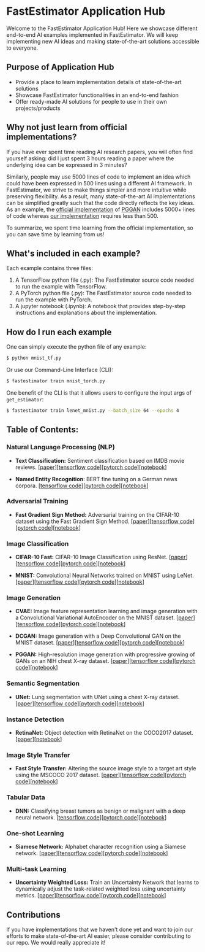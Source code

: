 # FastEstimator Application Hub

Welcome to the FastEstimator Application Hub! Here we showcase different end-to-end AI examples implemented in FastEstimator. We will keep implementing new AI ideas and making state-of-the-art solutions accessible to everyone.

## Purpose of Application Hub

* Provide a place to learn implementation details of state-of-the-art solutions
* Showcase FastEstimator functionalities in an end-to-end fashion
* Offer ready-made AI solutions for people to use in their own projects/products

## Why not just learn from official implementations?

If you have ever spent time reading AI research papers, you will often find yourself asking: did I just spent 3 hours reading a paper where the underlying idea can be expressed in 3 minutes?

Similarly, people may use 5000 lines of code to implement an idea which could have been expressed in 500 lines using a different AI framework. In FastEstimator, we strive to make things simpler and more intuitive while preserving flexibility. As a result, many state-of-the-art AI implementations can be simplified greatly such that the code directly reflects the key ideas. As an example, the [official implementation](https://github.com/tkarras/progressive_growing_of_gans) of [PGGAN](https://arxiv.org/abs/1710.10196) includes 5000+ lines of code whereas [our implementation](https://github.com/fastestimator/fastestimator/blob/r1.0/apphub/image_generation/pggan/pggan_tf.py) requires less than 500.

To summarize, we spent time learning from the official implementation, so you can save time by learning from us!

## What's included in each example?

Each example contains three files:

1. A TensorFlow python file (.py): The FastEstimator source code needed to run the example with TensorFlow.
2. A PyTorch python file (.py): The FastEstimator source code needed to run the example with PyTorch.
3. A jupyter notebook (.ipynb): A notebook that provides step-by-step instructions and explanations about the implementation.

## How do I run each example

One can simply execute the python file of any example:
``` bash
$ python mnist_tf.py
```

Or use our Command-Line Interface (CLI):

``` bash
$ fastestimator train mnist_torch.py
```

One benefit of the CLI is that it allows users to configure the input args of `get_estimator`:

``` bash
$ fastestimator train lenet_mnist.py --batch_size 64 --epochs 4
```

## Table of Contents:
### Natural Language Processing (NLP)
* **Text Classification:** Sentiment classification based on IMDB movie reviews. [[paper](https://www.bioinf.jku.at/publications/older/2604.pdf)][[tensorflow code](https://github.com/fastestimator/fastestimator/blob/r1.0/apphub/NLP/imdb/imdb_tf.py)][[pytorch code](https://github.com/fastestimator/fastestimator/blob/r1.0/apphub/NLP/imdb/imdb_torch.py)][[notebook](https://github.com/fastestimator/fastestimator/blob/r1.0/apphub/NLP/imdb/imdb.ipynb)]

* **Named Entity Recognition**: BERT fine tuning on a German news corpora. [[tensorflow code](https://github.com/fastestimator/fastestimator/blob/r1.0/apphub/NLP/named_entity_recognition/bert_tf.py)][[pytorch code](https://github.com/fastestimator/fastestimator/blob/r1.0/apphub/NLP/named_entity_recognition/bert_torch.py)][[notebook](https://github.com/fastestimator/fastestimator/blob/r1.0/apphub/NLP/named_entity_recognition/bert.ipynb)]

### Adversarial Training
* **Fast Gradient Sign Method:** Adversarial training on the CIFAR-10 dataset using the Fast Gradient Sign Method. [[paper](https://arxiv.org/abs/1412.6572)][[tensorflow code](https://github.com/fastestimator/fastestimator/blob/r1.0/apphub/adversarial_training/fgsm/fgsm_tf.py)][[pytorch code](https://github.com/fastestimator/fastestimator/blob/r1.0/apphub/adversarial_training/fgsm/fgsm_torch.py)][[notebook](https://github.com/fastestimator/fastestimator/blob/r1.0/apphub/adversarial_training/fgsm/fgsm.ipynb)]

### Image Classification
* **CIFAR-10 Fast:** CIFAR-10 Image Classification using ResNet. [[paper](https://arxiv.org/abs/1608.06993)][[tensorflow code](https://github.com/fastestimator/fastestimator/blob/r1.0/apphub/image_classification/cifar10_fast/cifar10_fast_tf.py)][[pytorch code](https://github.com/fastestimator/fastestimator/blob/r1.0/apphub/image_classification/cifar10_fast/cifar10_fast_torch.py)][[notebook](https://github.com/fastestimator/fastestimator/blob/r1.0/apphub/image_classification/cifar10_fast/cifar10_fast.ipynb)]

* **MNIST:** Convolutional Neural Networks trained on MNIST using LeNet. [[paper](http://yann.lecun.com/exdb/publis/pdf/lecun-01a.pdf)][[tensorflow code](https://github.com/fastestimator/fastestimator/blob/r1.0/apphub/image_classification/mnist/mnist_tf.py)][[pytorch code](https://github.com/fastestimator/fastestimator/blob/r1.0/apphub/image_classification/mnist/mnist_torch.py)][[notebook](https://github.com/fastestimator/fastestimator/blob/r1.0/apphub/image_classification/mnist/mnist.ipynb)]

### Image Generation
* **CVAE:** Image feature representation learning and image generation with a Convolutional Variational AutoEncoder on the MNIST dataset. [[paper](https://arxiv.org/abs/1312.6114)][[tensorflow code](https://github.com/fastestimator/fastestimator/blob/r1.0/apphub/image_generation/cvae/cvae_tf.py)][[pytorch code](https://github.com/fastestimator/fastestimator/blob/r1.0/apphub/image_generation/cvae/cvae_torch.py)][[notebook](https://github.com/fastestimator/fastestimator/blob/r1.0/apphub/image_generation/cvae/cvae.ipynb)]

* **DCGAN:** Image generation with a Deep Convolutional GAN on the MNIST dataset. [[paper](https://arxiv.org/abs/1511.06434)][[tensorflow code](https://github.com/fastestimator/fastestimator/blob/r1.0/apphub/image_generation/dcgan/dcgan_tf.py)][[pytorch code](https://github.com/fastestimator/fastestimator/blob/r1.0/apphub/image_generation/dcgan/dcgan_torch.py)][[notebook](https://github.com/fastestimator/fastestimator/blob/r1.0/apphub/image_generation/dcgan/dcgan.ipynb)]

* **PGGAN:** High-resolution image generation with progressive growing of GANs on an NIH chest X-ray dataset. [[paper](https://arxiv.org/abs/1710.10196)][[tensorflow code](https://github.com/fastestimator/fastestimator/blob/r1.0/apphub/image_generation/pggan/pggan_tf.py)][[pytorch code](https://github.com/fastestimator/fastestimator/blob/r1.0/apphub/image_generation/pggan/pggan_torch.py)][[notebook](https://github.com/fastestimator/fastestimator/blob/r1.0/apphub/image_generation/pggan/pggan.ipynb)]

### Semantic Segmentation
* **UNet:** Lung segmentation with UNet using a chest X-ray dataset. [[paper](https://arxiv.org/abs/1505.04597)][[tensorflow code](https://github.com/fastestimator/fastestimator/blob/r1.0/apphub/semantic_segmentation/unet/unet_tf.py)][[pytorch code](https://github.com/fastestimator/fastestimator/blob/r1.0/apphub/semantic_segmentation/unet/unet_torch.py)][[notebook](https://github.com/fastestimator/fastestimator/blob/r1.0/apphub/semantic_segmentation/unet/unet.ipynb)]

### Instance Detection
* **RetinaNet:** Object detection with RetinaNet on the COCO2017 dataset. [[paper](https://arxiv.org/abs/1708.02002)][[notebook](https://github.com/fastestimator/fastestimator/blob/r1.0/apphub/instance_detection/retinanet/retinanet.ipynb)]

### Image Style Transfer
* **Fast Style Transfer:** Altering the source image style to a target art style using the MSCOCO 2017 dataset. [[paper](https://cs.stanford.edu/people/jcjohns/papers/eccv16/JohnsonECCV16.pdf)][[tensorflow code](https://github.com/fastestimator/fastestimator/blob/r1.0/apphub/style_transfer/fst_coco/fst_tf.py)][[pytorch code](https://github.com/fastestimator/fastestimator/blob/r1.0/apphub/style_transfer/fst_coco/fst_torch.py)][[notebook](https://github.com/fastestimator/fastestimator/blob/r1.0/apphub/style_transfer/fst_coco/fst.ipynb)]

### Tabular Data
* **DNN:** Classifying breast tumors as benign or malignant with a deep neural network. [[tensorflow code](https://github.com/fastestimator/fastestimator/blob/r1.0/apphub/tabular/dnn/dnn_tf.py)][[pytorch code](https://github.com/fastestimator/fastestimator/blob/r1.0/apphub/tabular/dnn/dnn_torch.py)][[notebook](https://github.com/fastestimator/fastestimator/blob/r1.0/apphub/tabular/dnn/dnn.ipynb)]

### One-shot Learning
* **Siamese Network:** Alphabet character recognition using a Siamese network. [[paper](https://www.cs.cmu.edu/~rsalakhu/papers/oneshot1.pdf)][[tensorflow code](https://github.com/fastestimator/fastestimator/blob/r1.0/apphub/one_shot_learning/siamese_network/siamese_tf.py)][[pytorch code](https://github.com/fastestimator/fastestimator/blob/r1.0/apphub/one_shot_learning/siamese_network/siamese_torch.py)][[notebook](https://github.com/fastestimator/fastestimator/blob/r1.0/apphub/one_shot_learning/siamese_network/siamese.ipynb)]

### Multi-task Learning
* **Uncertainty Weighted Loss:** Train an Uncertainty Network that learns to dynamically adjust the task-related weighted loss using uncertainty metrics. [[paper](https://arxiv.org/abs/1705.07115)][[tensorflow code](https://github.com/fastestimator/fastestimator/blob/r1.0/apphub/multi_task_learning/uncertainty_weighted_loss/uncertainty_loss_tf.py)][[pytorch code](https://github.com/fastestimator/fastestimator/blob/r1.0/apphub/multi_task_learning/uncertainty_weighted_loss/uncertainty_loss_torch.py)][[notebook](https://github.com/fastestimator/fastestimator/blob/r1.0/apphub/multi_task_learning/uncertainty_weighted_loss/uncertainty_loss.ipynb)]

## Contributions
If you have implementations that we haven't done yet and want to join our efforts to make state-of-the-art AI easier, please consider contributing to our repo. We would really appreciate it!
